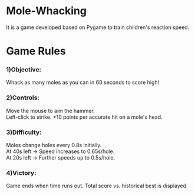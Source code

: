 # Mole-Whacking
It is a game developed based on Pygame to train children's reaction speed.
# Game Rules
### 1)Objective: 
 Whack as many moles as you can in 60 seconds to score high!
### 2)Controls:
 Move the mouse to aim the hammer.                                                                                                                                               
 Left-click to strike. +10 points per accurate hit on a mole's head.
### 3)Difficulty:
 Moles change holes every 0.8s initially.                                                                                                                                        
 At 40s left → Speed increases to 0.65s/hole.                                                                                                                                    
 At 20s left → Further speeds up to 0.5s/hole.                                                                                                                                  
### 4)Victory:
 Game ends when time runs out. Total score vs. historical best is displayed.


